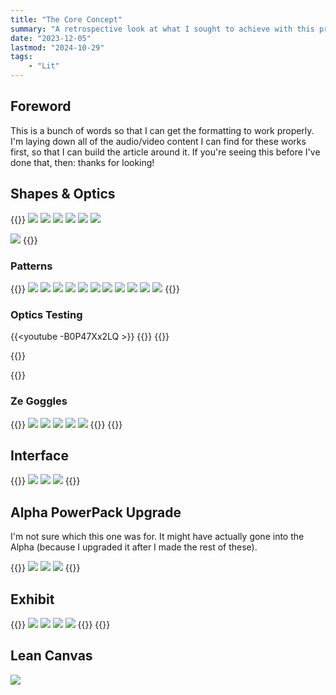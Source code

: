 ```yaml
---
title: "The Core Concept"
summary: "A retrospective look at what I sought to achieve with this project - the ability to have an entire outfit sychronized to the sounds of music, together in harmony. I actually achieved my proof of concept, and I did so by combining two fixed controller installations with the Alpha prototype. Together, I proved that what I want can, in fact, be achieved. This is The Core Concept."
date: "2023-12-05"
lastmod: "2024-10-29"
tags:
    - "Lit"
---
```

## Foreword

This is a bunch of words so that I can get the formatting to work properly. I'm laying down all of the audio/video 
content I can find for these works first, so that I can build the article around it. If you're seeing this before 
I've done that, then: thanks for looking!

## Shapes & Optics
{{<gallery>}}
<img src="Hot_Glue_vs_Epoxy_Diffusion_Testing.jpg" class="grid-w50 md:grid-w33" />
<img src="Four_Hearts_Equals_One_Star.jpg" class="grid-w50 md:grid-w33" />
<img src="Eight_Heart_Medallion_But_Sloppy.jpg" class="grid-w50 md:grid-w33" />
<img src="Six_Hearted_Square.jpg" class="grid-w50 md:grid-w33" />
<img src="Six_Hearted_Square_Plus_60_Degree_Lens.jpg" class="grid-w50 md:grid-w33" />
<img src="Three_Hearts.jpg" class="grid-w50 md:grid-w33" />

<img src="A_Collection_Of_Shapes_Optics.jpg" class="grid-w50 md:grid-w33" />
{{</gallery>}}


### Patterns

{{<gallery>}}
<img src="PCB_Patterns_1.jpg" class="grid-w50 md:grid-w33" />
<img src="PCB_Patterns_2.jpg" class="grid-w50 md:grid-w33" />
<img src="PCB_Patterns_3.jpg" class="grid-w50 md:grid-w33" />
<img src="PCB_Patterns_Lit.jpg" class="grid-w50 md:grid-w33" />
<img src="PCB_Patterns_Lit_2.jpg" class="grid-w50 md:grid-w33" />
<img src="PCB_Patterns_4.jpg" class="grid-w50 md:grid-w33" />
<img src="PCB_Patterns_Lit_3.jpg" class="grid-w50 md:grid-w33" />
<img src="PCB_Patterns_5.jpg" class="grid-w50 md:grid-w33" />
<img src="PCB_Patterns_6.jpg" class="grid-w50 md:grid-w33" />
<img src="PCB_Patterns_Lit_4.jpg" class="grid-w50 md:grid-w33" />
<img src="PCB_Patterns_7.jpg" class="grid-w50 md:grid-w33" />
{{</gallery>}}


### Optics Testing

{{<youtube -B0P47Xx2LQ >}}
{{<youtube yy6rPqwJBbo  >}}
{{<youtube Kz7-wNgJugA  >}}

{{<youtube SNoeR45pvLM >}}

{{<youtube FX0R-HnFHM8 >}}
### Ze Goggles

{{<gallery>}}
<img src="Ze_Goggles_Blue.jpg" class="grid-w50 md:grid-w33" />
<img src="Ze_Goggles_Purple_Bright.jpg" class="grid-w50 md:grid-w33" />
<img src="Ze_Goggles_Purple_Dim.jpg" class="grid-w50 md:grid-w33" />
<img src="Ze_Goggles_Test_Off.jpg" class="grid-w50 md:grid-w33" />
<img src="Ze_Goggles_Test_Green.jpg" class="grid-w50 md:grid-w33" />
{{</gallery>}}
{{<youtube W2MDVw-JhpY >}}


## Interface
{{<gallery>}}
<img src="Trill_Flex_Sensor_Front.jpg" class="grid-w50 md:grid-w33" />
<img src="Trill_Flex_Sensor_Back.jpg" class="grid-w50 md:grid-w33" />
<img src="Slide_Potentiometer.jpg" class="grid-w50 md:grid-w33" />
{{</gallery>}}


## Alpha PowerPack Upgrade
I'm not sure which this one was for. It might have actually gone into the Alpha (because I upgraded it after 
I made the rest of these). 

{{<gallery>}}
<img src="Power_Pack_Circuit.jpg" class="grid-w50 md:grid-w33" />
<img src="New_Power_Circuit_1.JPG" class="grid-w50 md:grid-w33" />
<img src="New_Power_Circuit_2.JPG" class="grid-w50 md:grid-w33" />
{{</gallery>}}

## Exhibit

{{<gallery>}}
<img src="Pretty_Little_Seven.jpg" class="grid-w50 md:grid-w33" />
<img src="Synchronized_Exhibit.jpg" class="grid-w50 md:grid-w33" />
<img src="Synchronized_Exhibit_2.jpg" class="grid-w50 md:grid-w33" />
<img src="A_Great_White_Light.jpg" class="grid-w50 md:grid-w33" />
{{</gallery>}}
{{<youtube OQKZrvu6iQk >}}

## Lean Canvas

<img src="Lean_Canvas.jpg" />
